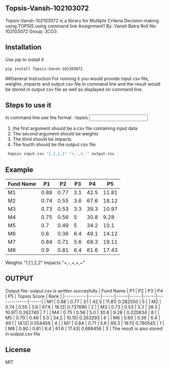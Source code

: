 ## Topsis-Vansh-102103072
Topsis-Vansh-102103072 is a library for Multiple Criteria Decision making using TOPSIS using command line
Assignment1
By: Vansh Batra 
Roll No: 102103072
Group: 3CO3

## Installation
Use pip to install it
```sh
pip install Topsis-Vansh-102103072
```
##General Instruction
For running it you would provide input csv file, weights ,impacts and output csv file in command line and the result would be stored in output csv file as well as displayed on command line.

## Steps to use it
In command line use the format :
topsis <input csv file> <weights> <impact> <output file>
1) the first argument should be a csv file containing input data
2) The second argument should be weights 
3) The third should be impacts
4) The fourth should be the output csv file

```sh
 topsis input.csv "1,2,1,1" "+,-,+,-" output.csv
```
## Example
| Fund Name |   P1   |   P2   |  P3  |   P4   |   P5   |
|-----------|--------|--------|------|--------|--------|
|    M1     |  0.88  |  0.77  | 3.1  |  42.5  | 11.81  |
|    M2     |  0.74  |  0.55  | 3.6  |  67.6  | 18.12  |
|    M3     |  0.73  |  0.53  | 3.3  |  39.3  | 10.97  |
|    M4     |  0.75  |  0.56  |  5   |  30.8  |  9.28  |
|    M5     |   0.7  |  0.49  |  5   |  34.2  |  10.1  |
|    M6     |   0.6  |  0.36  | 6.4  |  49.1  | 14.12  |
|    M7     |  0.84  |  0.71  | 5.6  |  69.3  | 19.11  |
|    M8     |   0.9  |  0.81  | 6.4  |  61.6  | 17.43  |

Weights "1,1,1,2,2"
Impacts "+,-,+,+,+"
## OUTPUT
Output file: output.csv is written succesfully
 | Fund Name | P1   | P2   | P3   | P4   | P5   | Topsis Score | Rank |
|-----------|------|------|------|------|------|--------------|------|
| M1        | 0.88 | 0.77 | 3.1  | 42.5 | 11.81| 0.282550     | 5    |
| M2        | 0.74 | 0.55 | 3.6  | 67.6 | 18.12| 0.737680     | 2    |
| M3        | 0.73 | 0.53 | 3.3  | 39.3 | 10.97| 0.262740     | 7    |
| M4        | 0.75 | 0.56 | 5.0  | 30.8 | 9.28 | 0.220834     | 8    |
| M5        | 0.70 | 0.49 | 5.0  | 34.2 | 10.10| 0.263293     | 6    |
| M6        | 0.60 | 0.36 | 6.4  | 49.1 | 14.12| 0.554459     | 4    |
| M7        | 0.84 | 0.71 | 5.6  | 69.3 | 19.11| 0.780545     | 1    |
| M8        | 0.90 | 0.81 | 6.4  | 61.6 | 17.43| 0.688456     | 3    |
The result is also stored in output.csv file
## License

MIT


 
